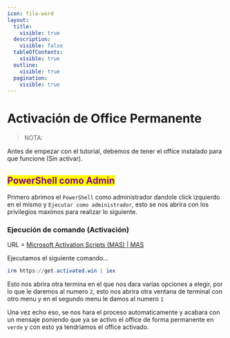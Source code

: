 ```yaml
---
icon: file-word
layout:
  title:
    visible: true
  description:
    visible: false
  tableOfContents:
    visible: true
  outline:
    visible: true
  pagination:
    visible: true
---
```


# Activación de Office Permanente

> NOTA:

Antes de empezar con el tutorial, debemos de tener el office instalado para que funcione (Sin activar).

## <mark style="color:purple;">PowerShell como Admin</mark>

Primero abrimos el `PowerShell` como administrador dandole click izquierdo en el mismo y `Ejecutar como administrador`, esto se nos abrira con los privilegios maximos para realizar lo siguiente.

### Ejecución de comando (Activación)

URL = [Microsoft Activation Scripts (MAS) | MAS](https://massgrave.dev/)

Ejecutamos el siguiente comando...

```powershell
irm https://get.activated.win | iex
```

Esto nos abrira otra termina en el que nos dara varias opciones a elegir, por lo que le daremos al numero `2`, esto nos abrira otra ventana de terminal con otro menu y en el segundo menu le damos al numero `1`

Una vez echo eso, se nos hara el proceso automaticamente y acabara con un mensaje poniendo que ya se activo el office de forma permanente en `verde` y con esto ya tendriamos el office activado.

